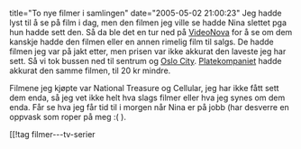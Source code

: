 title="To nye filmer i samlingen"
date="2005-05-02 21:00:23"
Jeg hadde lyst til å se på film i dag, men den filmen jeg ville se hadde Nina slettet pga hun hadde sett den. Så da ble det en tur ned på <a href="http://www.videonova.no/">VideoNova</a> for å se om dem kanskje hadde den filmen eller en annen rimelig film til salgs. De hadde filmen jeg var på jakt etter, men prisen var ikke akkurat den laveste jeg har sett. Så vi tok bussen ned til sentrum og <a href="http://www.oslocity.no/">Oslo City</a>. <a href="http://www.platekompaniet.no/">Platekompaniet</a> hadde akkurat den samme filmen, til 20 kr mindre.

Filmene jeg kjøpte var National Treasure og Cellular, jeg har ikke fått sett dem enda, så jeg vet ikke helt hva slags filmer eller hva jeg synes om dem enda. Får se hva jeg får tid til i morgen når Nina er på jobb (har desverre en oppvask som roper på meg :( ).

[[!tag  filmer---tv-serier
